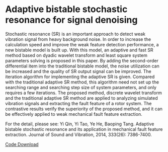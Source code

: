 # Adaptive bistable stochastic resonance for signal denoising

Stochastic resonance (SR) is an important approach to detect weak vibration signal from heavy background noise. In order to increase the calculation speed and improve the weak feature detection performance, a new bistable model is built up. With this model, an adaptive and fast SR method based on dyadic wavelet transform and least square system parameters solving is proposed in this paper. By adding the second-order differential item into the traditional bistable model, the noise utilization can be increased and the quality of SR output signal can be improved. The iteration algorithm for implementing the adaptive SR is given. Compared with the traditional adaptive SR method, this algorithm need not set up the searching range and searching step size of system parameters, and only requires a few iterations. The proposed method, discrete wavelet transform and the traditional adaptive SR method are applied to analyzing simulated vibration signals and extracting the fault feature of a rotor system. The contrastive results verify the superiority of the proposed method, and it can be effectively applied to weak mechanical fault feature extraction. 

For the detail, please see: Yi Qin, Yi Tao, Ye He, Baoping Tang. Adaptive bistable stochastic resonance and its application in mechanical fault feature extraction. Journal of Sound and Vibration, 2014, 333(26): 7386-7400.

[Code Download](https://github.com/QinYi-team/codes/tree/master/Adaptive%20bistable%20stochastic%20resonance)

